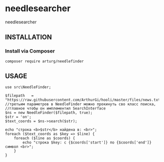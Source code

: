 # needlesearcher
needlesearcher

INSTALLATION
------------

### Install via Composer
~~~
composer require arturg/needlefinder
~~~

USAGE
------------
~~~
use src\NeedleFinder;

$filepath   = "https://raw.githubusercontent.com/ArthurGi/hooli/master/files/news.txt";
//третьим параметров в NeedleFinder можно прокинуть сво класс поиска,
//главное чтобы он имплементил SearchInterface
$ns = new NeedleFinder($filepath, true);
$str = 'on';
$text_coords = $ns->search($str);

echo "строка <b>$str</b> найдена в: <br>";
foreach ($text_coords as $key => $line) {
    foreach ($line as $coords) {
        echo "строка $key: с {$coords['start']} по {$coords['end']} символ <br>";
    }
}
~~~
